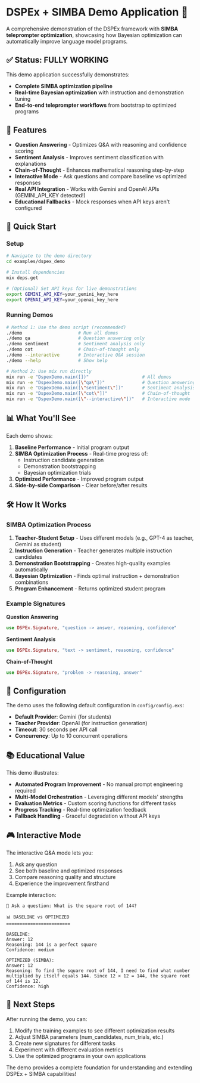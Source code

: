 # DSPEx + SIMBA Demo Application 🚀

A comprehensive demonstration of the DSPEx framework with **SIMBA teleprompter optimization**, showcasing how Bayesian optimization can automatically improve language model programs.

## ✅ Status: FULLY WORKING

This demo application successfully demonstrates:
- **Complete SIMBA optimization pipeline** 
- **Real-time Bayesian optimization** with instruction and demonstration tuning
- **End-to-end teleprompter workflows** from bootstrap to optimized programs

## 🎯 Features

- **Question Answering** - Optimizes Q&A with reasoning and confidence scoring
- **Sentiment Analysis** - Improves sentiment classification with explanations  
- **Chain-of-Thought** - Enhances mathematical reasoning step-by-step
- **Interactive Mode** - Ask questions and compare baseline vs optimized responses
- **Real API Integration** - Works with Gemini and OpenAI APIs (GEMINI_API_KEY detected!)
- **Educational Fallbacks** - Mock responses when API keys aren't configured

## 🚀 Quick Start

### Setup

```bash
# Navigate to the demo directory
cd examples/dspex_demo

# Install dependencies  
mix deps.get

# (Optional) Set API keys for live demonstrations
export GEMINI_API_KEY=your_gemini_key_here
export OPENAI_API_KEY=your_openai_key_here
```

### Running Demos

```bash
# Method 1: Use the demo script (recommended)
./demo                     # Run all demos
./demo qa                  # Question answering only
./demo sentiment           # Sentiment analysis only
./demo cot                 # Chain-of-thought only
./demo --interactive       # Interactive Q&A session
./demo --help              # Show help

# Method 2: Use mix run directly
mix run -e "DspexDemo.main([])"                    # All demos
mix run -e "DspexDemo.main([\"qa\"])"              # Question answering
mix run -e "DspexDemo.main([\"sentiment\"])"       # Sentiment analysis
mix run -e "DspexDemo.main([\"cot\"])"             # Chain-of-thought
mix run -e "DspexDemo.main([\"--interactive\"])"   # Interactive mode
```

## 📊 What You'll See

Each demo shows:

1. **Baseline Performance** - Initial program output
2. **SIMBA Optimization Process** - Real-time progress of:
   - Instruction candidate generation
   - Demonstration bootstrapping
   - Bayesian optimization trials
3. **Optimized Performance** - Improved program output
4. **Side-by-side Comparison** - Clear before/after results

## 🛠 How It Works

### SIMBA Optimization Process

1. **Teacher-Student Setup** - Uses different models (e.g., GPT-4 as teacher, Gemini as student)
2. **Instruction Generation** - Teacher generates multiple instruction candidates
3. **Demonstration Bootstrapping** - Creates high-quality examples automatically
4. **Bayesian Optimization** - Finds optimal instruction + demonstration combinations
5. **Program Enhancement** - Returns optimized student program

### Example Signatures

**Question Answering**
```elixir
use DSPEx.Signature, "question -> answer, reasoning, confidence"
```

**Sentiment Analysis**
```elixir
use DSPEx.Signature, "text -> sentiment, reasoning, confidence"
```

**Chain-of-Thought**
```elixir
use DSPEx.Signature, "problem -> reasoning, answer"
```

## 🔧 Configuration

The demo uses the following default configuration in `config/config.exs`:

- **Default Provider**: Gemini (for students)
- **Teacher Provider**: OpenAI (for instruction generation)
- **Timeout**: 30 seconds per API call
- **Concurrency**: Up to 10 concurrent operations

## 📚 Educational Value

This demo illustrates:

- **Automated Program Improvement** - No manual prompt engineering required
- **Multi-Model Orchestration** - Leveraging different models' strengths
- **Evaluation Metrics** - Custom scoring functions for different tasks
- **Progress Tracking** - Real-time optimization feedback
- **Fallback Handling** - Graceful degradation without API keys

## 🎮 Interactive Mode

The interactive Q&A mode lets you:

1. Ask any question
2. See both baseline and optimized responses
3. Compare reasoning quality and structure
4. Experience the improvement firsthand

Example interaction:
```
🤔 Ask a question: What is the square root of 144?

📊 BASELINE vs OPTIMIZED
========================

BASELINE:
Answer: 12
Reasoning: 144 is a perfect square
Confidence: medium

OPTIMIZED (SIMBA):
Answer: 12
Reasoning: To find the square root of 144, I need to find what number multiplied by itself equals 144. Since 12 × 12 = 144, the square root of 144 is 12.
Confidence: high
```

## 🚀 Next Steps

After running the demo, you can:

1. Modify the training examples to see different optimization results
2. Adjust SIMBA parameters (num_candidates, num_trials, etc.)
3. Create new signatures for different tasks
4. Experiment with different evaluation metrics
5. Use the optimized programs in your own applications

The demo provides a complete foundation for understanding and extending DSPEx + SIMBA capabilities!